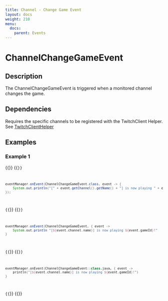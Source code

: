 ```yaml
---
title: Channel - Change Game Event
layout: docs
weight: 210
menu: 
  docs:
    parent: Events
---
```


# ChannelChangeGameEvent

## Description

The ChannelChangeGameEvent is triggered when a monitored channel changes the game.

## Dependencies

Requires the specific channels to be registered with the TwitchClient Helper. See [TwitchClientHelper](../twitch4j/client-helper)

## Examples

### Example 1

{{<codeblocks>}}
{{<code Java>}}
```java
eventManager.onEvent(ChannelChangeGameEvent.class, event -> {
	System.out.println("[" + event.getChannel().getName() + "] is now playing " + event.getGameId() + "!");
});
```
{{</code>}}
{{<code Groovy>}}
```groovy
eventManager.onEvent(ChannelChangeGameEvent, { event ->
	System.out.println "[${event.channel.name}] is now playing ${event.gameId}!"
}
```
{{</code>}}
{{<code Kotlin>}}
```kotlin
eventManager.onEvent(ChannelChangeGameEvent::class.java, { event ->
	println("[${event.channel.name}] is now playing ${event.gameId}!")
}
```
{{</code>}}
{{</codeblocks>}}
